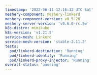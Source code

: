 ```yaml
---
timestamp: '2022-06-11 12:16:32 UTC Sat'
meshery-component: meshery-linkerd
meshery-component-version: v0.5.26
meshery-server-version: 'v0.6.0-rc.5w'
k8s-distro: minikube
k8s-version: 'v1.21.5'
service-mesh: Linkerd
service-mesh-version: 'stable-2.11.2'
tests:
  pod/linkerd-destination: 'Running'
  pod/linkerd-identity: 'Running'
  pod/linkerd-proxy-injector: 'Running'
overall-status: 'passing'
---
```

